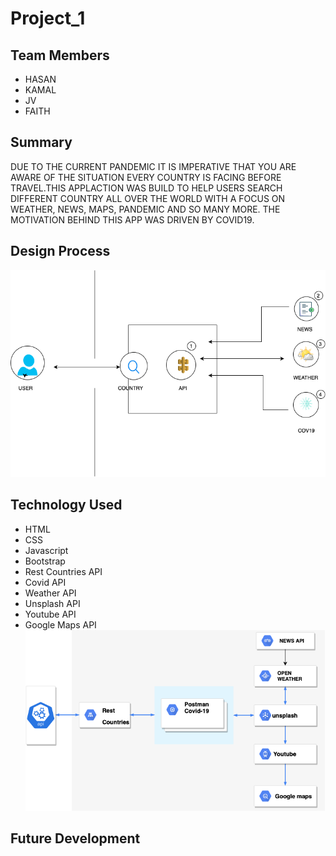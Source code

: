 # Project_1


## Team Members

* HASAN
* KAMAL
* JV
* FAITH


## Summary

DUE TO THE CURRENT PANDEMIC  IT IS IMPERATIVE THAT YOU ARE  AWARE OF THE SITUATION EVERY COUNTRY IS FACING BEFORE TRAVEL.THIS APPLACTION WAS BUILD TO HELP USERS  SEARCH DIFFERENT COUNTRY ALL OVER THE WORLD WITH A FOCUS ON WEATHER, NEWS, MAPS, PANDEMIC AND SO MANY MORE. THE MOTIVATION BEHIND THIS APP WAS DRIVEN BY COVID19.



## Design Process
![Design](DESIGN.png)






## Technology Used
* HTML 
* CSS 
* Javascript 
* Bootstrap 
* Rest Countries API 
* Covid API 
* Weather API 
* Unsplash API  
* Youtube API  
* Google Maps API 
![API](API.png)


## Future Development





